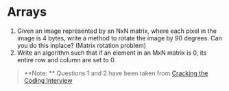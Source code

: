 # Arrays
1. Given an image represented by an NxN matrix, where each pixel in the image is 4 bytes, write a method to rotate the image by 90 degrees. Can you do this inplace? (Matrix rotation problem)
2. Write an algorithm such that if an element in an MxN matrix is 0, its entire row and column are set to 0.

> **Note: ** Questions 1 and 2 have been taken from [Cracking the Coding Interview](http://www.amazon.com/Cracking-Coding-Interview-6th-Edition/dp/0984782850)
